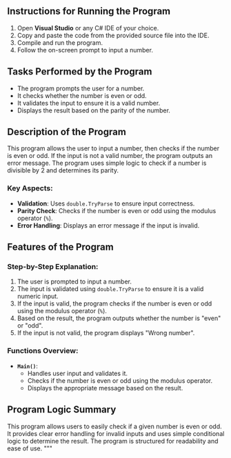 ## Instructions for Running the Program

1. Open **Visual Studio** or any C# IDE of your choice.
2. Copy and paste the code from the provided source file into the IDE.
3. Compile and run the program.
4. Follow the on-screen prompt to input a number.

## Tasks Performed by the Program

- The program prompts the user for a number.
- It checks whether the number is even or odd.
- It validates the input to ensure it is a valid number.
- Displays the result based on the parity of the number.

## Description of the Program

This program allows the user to input a number, then checks if the number is even or odd. If the input is not a valid number, the program outputs an error message. The program uses simple logic to check if a number is divisible by 2 and determines its parity.

### Key Aspects:

- **Validation**: Uses `double.TryParse` to ensure input correctness.
- **Parity Check**: Checks if the number is even or odd using the modulus operator (`%`).
- **Error Handling**: Displays an error message if the input is invalid.

## Features of the Program

### Step-by-Step Explanation:

1. The user is prompted to input a number.
2. The input is validated using `double.TryParse` to ensure it is a valid numeric input.
3. If the input is valid, the program checks if the number is even or odd using the modulus operator (`%`).
4. Based on the result, the program outputs whether the number is "even" or "odd".
5. If the input is not valid, the program displays "Wrong number".

### Functions Overview:

- **`Main()`**:
  - Handles user input and validates it.
  - Checks if the number is even or odd using the modulus operator.
  - Displays the appropriate message based on the result.

## Program Logic Summary

This program allows users to easily check if a given number is even or odd. It provides clear error handling for invalid inputs and uses simple conditional logic to determine the result. The program is structured for readability and ease of use.
"""
